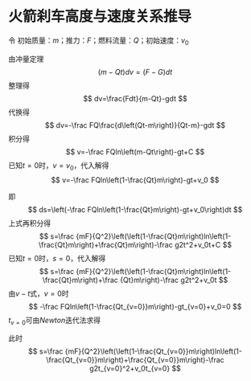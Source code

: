 # 火箭刹车高度与速度关系推导

令	初始质量：$m$；推力：$F$；燃料流量：$Q$；初始速度：$v_0$

由冲量定理
$$
\left(m-Qt\right)dv=\left(F-G\right)dt
$$
整理得
$$
dv=\frac{Fdt}{m-Qt}-gdt
$$
代换得
$$
dv=-\frac FQ\frac{d\left(Qt-m\right)}{Qt-m}-gdt
$$
积分得
$$
v=-\frac FQln\left(m-Qt\right)-gt+C
$$
已知$t=0$时，$v=v_0$，代入解得
$$
v=-\frac FQln\left(1-\frac{Qt}m\right)-gt+v_0
$$

即
$$
ds=\left(-\frac FQln\left(1-\frac{Qt}m\right)-gt+v_0\right)dt
$$
上式再积分得
$$
s=\frac {mF}{Q^2}\left(\left(1-\frac{Qt}m\right)ln\left(1-\frac{Qt}m\right)+\frac{Qt}m\right)-\frac g2t^2+v_0t+C
$$
已知$t=0$时，$s=0$，代入解得
$$
s=\frac {mF}{Q^2}\left(\left(1-\frac{Qt}m\right)ln\left(1-\frac{Qt}m\right)+\frac {Qt}m\right)-\frac g2t^2+v_0t
$$
由$v-t$式，$v=0$时
$$
-\frac FQln\left(1-\frac{Qt_{v=0}}m\right)-gt_{v=0}+v_0=0
$$
$t_{v=0}$可由$Newton$迭代法求得

此时
$$
s=\frac {mF}{Q^2}\left(\left(1-\frac{Qt_{v=0}}m\right)ln\left(1-\frac{Qt_{v=0}}m\right)+\frac{Qt_{v=0}}m\right)-\frac g2t_{v=0}^2+v_0t_{v=0}
$$